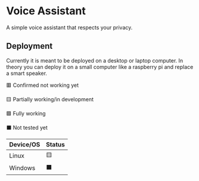 # Voice Assistant

A simple voice assistant that respects your privacy.

## Deployment

Currently it is meant to be deployed on a desktop or laptop computer. In theory you can deploy it on a small computer like a raspberry pi and replace a smart speaker.

🟥 Confirmed not working yet

🟨 Partially working/in development

🟩 Fully working

⬛ Not tested yet

| Device/OS | Status |
|-|-|
| Linux | 🟨 |
| Windows | ⬛ |